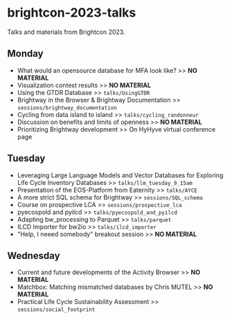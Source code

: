 # brightcon-2023-talks

Talks and materials from Brightcon 2023.

## Monday

* What would an opensource database for MFA look like? >> **NO MATERIAL**
* Visualization contest results >> **NO MATERIAL**
* Using the GTDR Database >> `talks/UsingGTDR`
* Brightway in the Browser & Brightway Documentation >> `sessions/brightway_documentation`
* Cycling from data island to island >> `talks/cycling_randonneur`
* Discussion on benefits and limits of openness >> **NO MATERIAL**
* Prioritizing Brightway development >> On HyHyve virtual conference page

## Tuesday

* Leveraging Large Language Models and Vector Databases for Exploring Life Cycle Inventory Databases >> `talks/llm_tuesday_9_15am`
* Presentation of the EOS-Platform from Eaternity >> `talks/AYCE`
* A more strict SQL schema for Brightway >> `sessions/SQL_schema`
* Course on prospective LCA >> `sessions/prospective_lca`
* pyecospold and pyilcd >> `talks/pyecospold_and_pyilcd`
* Adapting bw_processing to Parquet >> `talks/parquet`
* ILCD Importer for bw2io >> `talks/ilcd_importer`
* "Help, I neeed somebody" breakout session >> **NO MATERIAL**

## Wednesday

* Current and future developments of the Activity Browser >> **NO MATERIAL**
* Matchbox: Matching mismatched databases by Chris MUTEL >> **NO MATERIAL**
* Practical Life Cycle Sustainability Assessment >> `sessions/social_footprint`
